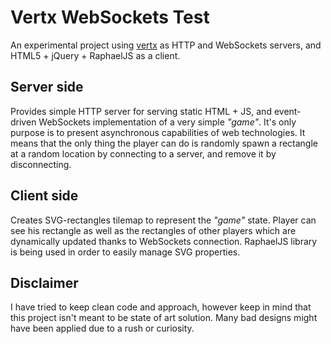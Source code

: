 Vertx WebSockets Test
=====================

An experimental project using [vertx](http://vertx.io/) as HTTP and WebSockets
servers, and HTML5 + jQuery + RaphaelJS as a client.

Server side
-----------
Provides simple HTTP server for serving static HTML + JS, and event-driven
WebSockets implementation of a very simple *"game"*. It's only purpose is to
present asynchronous capabilities of web technologies. It means that the only
thing the player can do is randomly spawn a rectangle at a random location by
connecting to a server, and remove it by disconnecting.

Client side
-----------
Creates SVG-rectangles tilemap to represent the *"game"* state. Player can see
his rectangle as well as the rectangles of other players which are dynamically
updated thanks to WebSockets connection. RaphaelJS library is being used in
order to easily manage SVG properties.

Disclaimer
----------
I have tried to keep clean code and approach, however keep in mind that this
project isn't meant to be state of art solution. Many bad designs might have
been applied due to a rush or curiosity.
